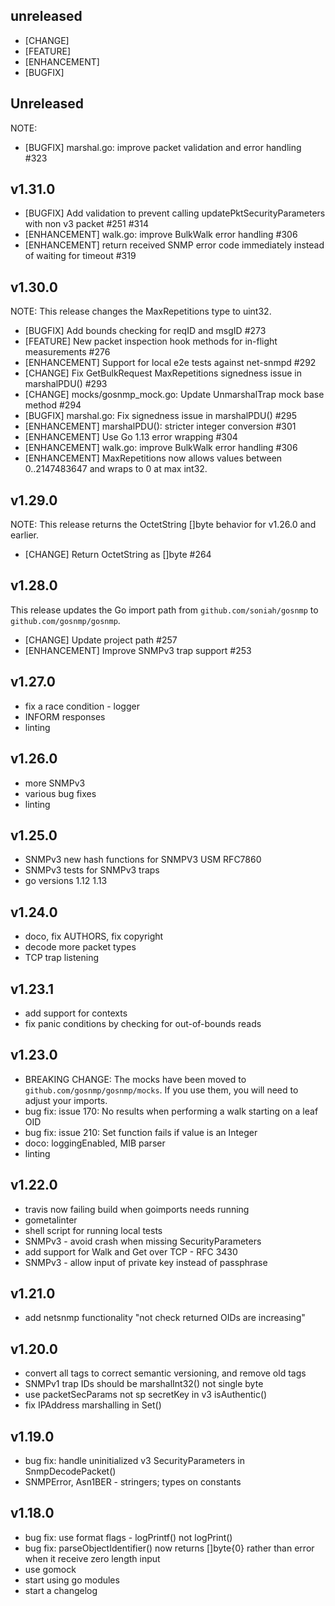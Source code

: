## unreleased

* [CHANGE]
* [FEATURE]
* [ENHANCEMENT]
* [BUGFIX]

## Unreleased

NOTE:

* [BUGFIX] marshal.go: improve packet validation and error handling #323

## v1.31.0

* [BUGFIX] Add validation to prevent calling updatePktSecurityParameters with non v3 packet #251 #314
* [ENHANCEMENT] walk.go: improve BulkWalk error handling #306
* [ENHANCEMENT] return received SNMP error code immediately instead of waiting for timeout #319

## v1.30.0

NOTE: This release changes the MaxRepetitions type to uint32.

* [BUGFIX] Add bounds checking for reqID and msgID #273
* [FEATURE] New packet inspection hook methods for in-flight measurements #276
* [ENHANCEMENT] Support for local e2e tests against net-snmpd #292
* [CHANGE] Fix GetBulkRequest MaxRepetitions signedness issue in marshalPDU() #293
* [CHANGE] mocks/gosnmp_mock.go: Update UnmarshalTrap mock base method #294
* [BUGFIX] marshal.go: Fix signedness issue in marshalPDU() #295
* [ENHANCEMENT] marshalPDU(): stricter integer conversion #301
* [ENHANCEMENT] Use Go 1.13 error wrapping #304
* [ENHANCEMENT] walk.go: improve BulkWalk error handling #306
* [ENHANCEMENT] MaxRepetitions now allows values between 0..2147483647 and wraps to 0 at max int32.

## v1.29.0

NOTE: This release returns the OctetString []byte behavior for v1.26.0 and earlier.

* [CHANGE] Return OctetString as []byte #264

## v1.28.0

This release updates the Go import path from `github.com/soniah/gosnmp`
to `github.com/gosnmp/gosnmp`.

* [CHANGE] Update project path #257
* [ENHANCEMENT] Improve SNMPv3 trap support #253

## v1.27.0

* fix a race condition - logger
* INFORM responses
* linting

## v1.26.0

* more SNMPv3
* various bug fixes
* linting

## v1.25.0

* SNMPv3 new hash functions for SNMPV3 USM RFC7860
* SNMPv3 tests for SNMPv3 traps
* go versions 1.12 1.13

## v1.24.0

* doco, fix AUTHORS, fix copyright
* decode more packet types
* TCP trap listening

## v1.23.1

* add support for contexts
* fix panic conditions by checking for out-of-bounds reads

## v1.23.0

* BREAKING CHANGE: The mocks have been moved to `github.com/gosnmp/gosnmp/mocks`.
  If you use them, you will need to adjust your imports.
* bug fix: issue 170: No results when performing a walk starting on a leaf OID
* bug fix: issue 210: Set function fails if value is an Integer
* doco: loggingEnabled, MIB parser
* linting

## v1.22.0

* travis now failing build when goimports needs running
* gometalinter
* shell script for running local tests
* SNMPv3 - avoid crash when missing SecurityParameters
* add support for Walk and Get over TCP - RFC 3430
* SNMPv3 - allow input of private key instead of passphrase

## v1.21.0

* add netsnmp functionality "not check returned OIDs are increasing"

## v1.20.0

* convert all tags to correct semantic versioning, and remove old tags
* SNMPv1 trap IDs should be marshalInt32() not single byte
* use packetSecParams not sp secretKey in v3 isAuthentic()
* fix IPAddress marshalling in Set()

## v1.19.0

* bug fix: handle uninitialized v3 SecurityParameters in SnmpDecodePacket()
* SNMPError, Asn1BER - stringers; types on constants

## v1.18.0

* bug fix: use format flags - logPrintf() not logPrint()
* bug fix: parseObjectIdentifier() now returns []byte{0} rather than error
  when it receive zero length input
* use gomock
* start using go modules
* start a changelog
